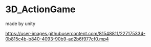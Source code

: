 # 3D_ActionGame
made by unity


https://user-images.githubusercontent.com/81548811/227175334-0b815c4b-b840-4093-90b9-ad2b6f977cf0.mp4

